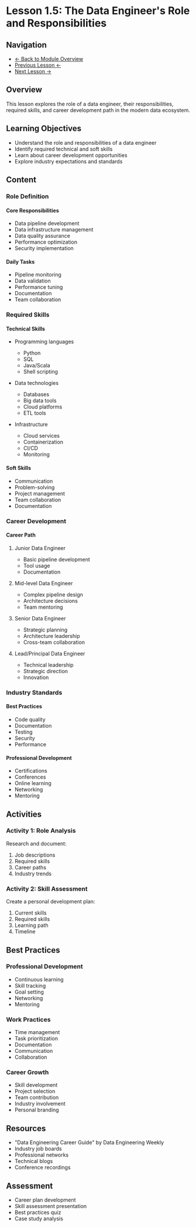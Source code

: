 # Lesson 1.5: The Data Engineer's Role and Responsibilities

## Navigation
- [← Back to Module Overview](../README.md)
- [Previous Lesson ←](./1.4-tools-and-technologies.md)
- [Next Lesson →](./1.6-ethical-considerations.md)

## Overview
This lesson explores the role of a data engineer, their responsibilities, required skills, and career development path in the modern data ecosystem.

## Learning Objectives
- Understand the role and responsibilities of a data engineer
- Identify required technical and soft skills
- Learn about career development opportunities
- Explore industry expectations and standards

## Content

### Role Definition

#### Core Responsibilities
- Data pipeline development
- Data infrastructure management
- Data quality assurance
- Performance optimization
- Security implementation

#### Daily Tasks
- Pipeline monitoring
- Data validation
- Performance tuning
- Documentation
- Team collaboration

### Required Skills

#### Technical Skills
- Programming languages
  - Python
  - SQL
  - Java/Scala
  - Shell scripting

- Data technologies
  - Databases
  - Big data tools
  - Cloud platforms
  - ETL tools

- Infrastructure
  - Cloud services
  - Containerization
  - CI/CD
  - Monitoring

#### Soft Skills
- Communication
- Problem-solving
- Project management
- Team collaboration
- Documentation

### Career Development

#### Career Path
1. Junior Data Engineer
   - Basic pipeline development
   - Tool usage
   - Documentation

2. Mid-level Data Engineer
   - Complex pipeline design
   - Architecture decisions
   - Team mentoring

3. Senior Data Engineer
   - Strategic planning
   - Architecture leadership
   - Cross-team collaboration

4. Lead/Principal Data Engineer
   - Technical leadership
   - Strategic direction
   - Innovation

### Industry Standards

#### Best Practices
- Code quality
- Documentation
- Testing
- Security
- Performance

#### Professional Development
- Certifications
- Conferences
- Online learning
- Networking
- Mentoring

## Activities

### Activity 1: Role Analysis
Research and document:
1. Job descriptions
2. Required skills
3. Career paths
4. Industry trends

### Activity 2: Skill Assessment
Create a personal development plan:
1. Current skills
2. Required skills
3. Learning path
4. Timeline

## Best Practices

### Professional Development
- Continuous learning
- Skill tracking
- Goal setting
- Networking
- Mentoring

### Work Practices
- Time management
- Task prioritization
- Documentation
- Communication
- Collaboration

### Career Growth
- Skill development
- Project selection
- Team contribution
- Industry involvement
- Personal branding

## Resources
- "Data Engineering Career Guide" by Data Engineering Weekly
- Industry job boards
- Professional networks
- Technical blogs
- Conference recordings

## Assessment
- Career plan development
- Skill assessment presentation
- Best practices quiz
- Case study analysis 